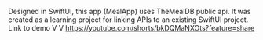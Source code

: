 Designed in SwiftUI, this app (MealApp) uses TheMealDB public api. 
It was created as a learning project for linking APIs to an existing SwiftUI project. 
Link to demo 
  V    V
https://youtube.com/shorts/bkDQMaNXOts?feature=share
